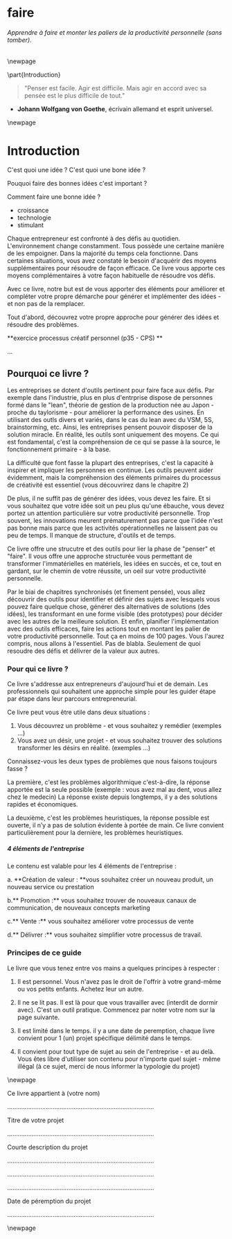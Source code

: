 
# faire

###### Apprendre à faire et monter les paliers de la productivité personnelle (sans tomber).

\newpage

\part{Introduction}








> "Penser est facile. Agir est difficile. Mais agir en accord avec sa pensée est le plus difficile de tout."
   -  **Johann Wolfgang von Goethe**, écrivain allemand et esprit universel. 




\newpage

# Introduction 


C'est quoi une idée ? C'est quoi une bone idée ? 

Pouquoi faire des bonnes idées c'est important ? 

Comment faire une bonne idée ? 

- croissance
- technologie
- stimulant

Chaque entrepreneur est confronté à des défis au quotidien. L'environnement change constamment. Tous possède une certaine manière de les empoigner. Dans la majorité du temps cela fonctionne. Dans certaines situations, vous avez constaté le besoin d'acquérir des moyens supplémentaires pour résoudre de façon efficace. Ce livre vous apporte ces moyens complémentaires à votre façon habituelle de résoudre vos défis. 

Avec ce livre, notre but est de vous apporter des éléments pour améliorer et compléter votre propre démarche pour générer et implémenter des idées - et non pas de la remplacer. 

Tout d'abord, découvrez votre propre approche pour générer des idées et résoudre des problèmes. 

**exercice processus créatif personnel (p35 - CPS)
**

...

## Pourquoi ce livre ? 

Les entreprises se dotent d'outils pertinent pour faire face aux défis. Par exemple dans l'industrie, plus en plus d'entrprise dispose de personnes formé dans le "lean", théorie de gestion de la production née au Japon - proche du taylorisme - pour améliorer la performance des usines. En utilisant des outls divers et variés, dans le cas du lean avec du VSM, 5S, brainstorming, etc. Ainsi, les entreprises pensent pouvoir disposer de la solution miracle. En réalité, les outils sont uniquement des moyens. Ce qui est fondamental, c'est la compréhension de ce qui se passe à la source, le fonctionnement primaire - à la base.

La difficulté que font fasse la plupart des entreprises, c'est la capacité à inspirer et impliquer les personnes en continue. Les outils peuvent aider évidemment, mais la compréhension des éléments primaires du processus de créativité est essentiel (vous découvrirez dans le chapitre 2)

De plus, il ne suffit pas de générer des idées, vous devez les faire. Et si vous souhaitez que votre idée soit un peu plus qu'une ébauche, vous devez portez un attention particulière sur votre productivité personnelle. Trop souvent, les innovations meurent prématurement pas parce que l'idée n'est pas bonne mais parce que les activités opérationnelles ne laissent pas ou peu de temps. Il manque de structure, d'outils et de temps. 

Ce livre offre une strucutre et des outils pour lier la phase de "penser" et "faire". Il vous offre une approche structurée vous permettant de transformer l'immatérielles en matériels, les idées en succès, et ce, tout en gardant, sur le chemin de votre réussite, un oeil sur votre productivité personnelle. 

Par le biai de chapitres synchronisés (et finement pensée), vous allez découvrir des outils pour identifier et définir des sujets avec lesquels vous pouvez faire quelque chose, générer des alternatives de solutions (des idées), les transformant en une forme visible (des prototypes) pour décider avec les autres de la meilleure solution. Et enfin, planifier l'implémentation avec des outils efficaces, faire les actions tout en montant les palier de votre productivité personnelle.
Tout ça en moins de 100 pages. Vous l'aurez compris, nous allons à l'essentiel. Pas de blabla. Seulement de quoi resoudre des défis et délivrer de la valeur aux autres. 

### Pour qui ce livre ? 

Ce livre s'addresse aux entrepreneurs d'aujourd'hui et de demain. Les professionnels qui souhaitent une approche simple pour les guider étape par étape dans leur parcours entrepreneurial.

Ce livre peut vous être utile dans deux situations :
 
1. Vous découvrez un problème - et vous souhaitez y remédier (exemples ...)
2. Vous avez un désir, une projet - et vous souhaitez trouver des solutions transformer les désirs en réalité. (exemples ...)

Connaissez-vous les deux types de problèmes que nous faisons toujours fasse ? 

La première, c'est les problèmes algorithmique c'est-à-dire, la réponse apportée est la seule possible (exemple : vous avez mal au dent, vous allez chez le medecin) La réponse existe depuis longtemps, il y a des solutions rapides et économiques.

La deuxième, c'est les problèmes heuristiques, la réponse possible est ouverte, il n’y a pas de solution évidente à portée de main. Ce livre convient particulièrement pour la dernière, les problèmes heuristiques.  



##### 4 éléments de l'entreprise

Le contenu est valable pour les 4 éléments de l'entreprise : 

a. **Création de valeur : **vous souhaitez créer un nouveau produit, un nouveau service  ou prestation 

b.** Promotion :** vous souhaitez trouver de nouveaux canaux de communication, de nouveaux concepts marketing 

c.** Vente :** vous souhaitez améliorer  votre processus de vente 

d.** Délivrer :** vous souhaitez simplifier votre processus de travail. 

### Principes de ce guide

Le livre que vous tenez entre vos mains a quelques principes à respecter : 

1. Il est personnel. Vous n'avez pas le droit de l'offrir à votre grand-même ou vos petits enfants. Achetez leur un autre. 

2. Il ne se lit pas. Il est là pour que vous travailler avec (interdit de dormir avec). C'est un outil pratique. Commencez par noter votre nom sur la page suivante.

3. Il est limité dans le temps. il y a une date de peremption, chaque livre convient pour 1 (un) projet spécifique délimité dans le temps.

4. Il convient pour tout type de sujet au sein de l'entreprise - et au delà. Vous êtes libre d'utiliser son contenu pour n'importe quel sujet - même illégal (à ce sujet, merci de nous informer la typologie du projet)





\newpage


 
Ce livre appartient à (votre nom)

....................................................................................


Titre de votre projet

....................................................................................

Courte description du projet

....................................................................................

....................................................................................

....................................................................................

Date de péremption du projet

....................................................................................




\newpage


